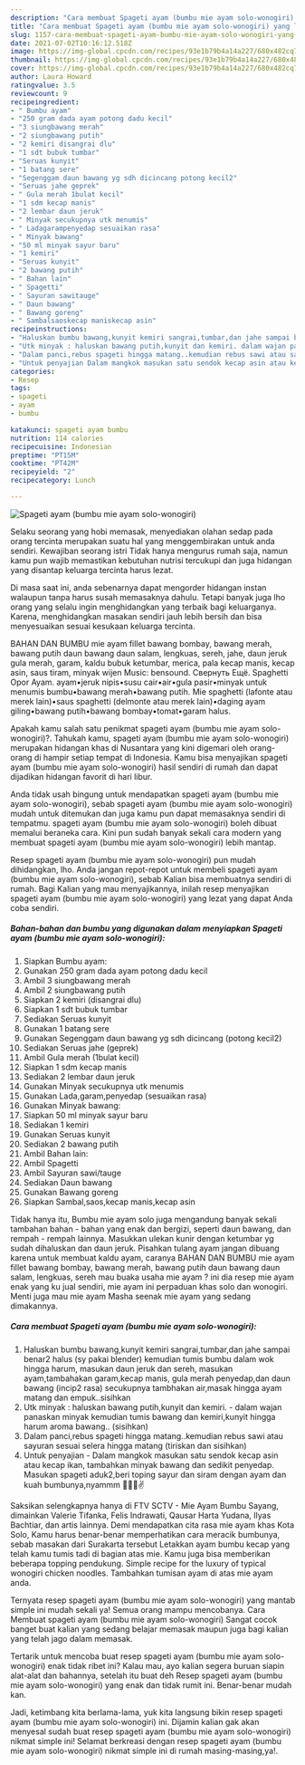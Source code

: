 ```yaml
---
description: "Cara membuat Spageti ayam (bumbu mie ayam solo-wonogiri) yang lezat Untuk Jualan"
title: "Cara membuat Spageti ayam (bumbu mie ayam solo-wonogiri) yang lezat Untuk Jualan"
slug: 1157-cara-membuat-spageti-ayam-bumbu-mie-ayam-solo-wonogiri-yang-lezat-untuk-jualan
date: 2021-07-02T10:16:12.518Z
image: https://img-global.cpcdn.com/recipes/93e1b79b4a14a227/680x482cq70/spageti-ayam-bumbu-mie-ayam-solo-wonogiri-foto-resep-utama.jpg
thumbnail: https://img-global.cpcdn.com/recipes/93e1b79b4a14a227/680x482cq70/spageti-ayam-bumbu-mie-ayam-solo-wonogiri-foto-resep-utama.jpg
cover: https://img-global.cpcdn.com/recipes/93e1b79b4a14a227/680x482cq70/spageti-ayam-bumbu-mie-ayam-solo-wonogiri-foto-resep-utama.jpg
author: Laura Howard
ratingvalue: 3.5
reviewcount: 9
recipeingredient:
- " Bumbu ayam"
- "250 gram dada ayam potong dadu kecil"
- "3 siungbawang merah"
- "2 siungbawang putih"
- "2 kemiri disangrai dlu"
- "1 sdt bubuk tumbar"
- "Seruas kunyit"
- "1 batang sere"
- "Segenggam daun bawang yg sdh dicincang potong kecil2"
- "Seruas jahe geprek"
- " Gula merah 1bulat kecil"
- "1 sdm kecap manis"
- "2 lembar daun jeruk"
- " Minyak secukupnya utk menumis"
- " Ladagarampenyedap sesuaikan rasa"
- " Minyak bawang"
- "50 ml minyak sayur baru"
- "1 kemiri"
- "Seruas kunyit"
- "2 bawang putih"
- " Bahan lain"
- " Spagetti"
- " Sayuran sawitauge"
- " Daun bawang"
- " Bawang goreng"
- " Sambalsaoskecap maniskecap asin"
recipeinstructions:
- "Haluskan bumbu bawang,kunyit kemiri sangrai,tumbar,dan jahe sampai benar2 halus (sy pakai blender) kemudian tumis bumbu dalam wok hingga harum, masukan daun jeruk dan sereh, masukan ayam,tambahakan garam,kecap manis, gula merah penyedap,dan daun bawang (incip2 rasa) secukupnya tambhakan air,masak hingga ayam matang dan empuk..sisihkan"
- "Utk minyak : haluskan bawang putih,kunyit dan kemiri. dalam wajan panaskan minyak kemudian tumis bawang dan kemiri,kunyit hingga harum aroma bawang.. (sisihkan)"
- "Dalam panci,rebus spageti hingga matang..kemudian rebus sawi atau sayuran sesuai selera hingga matang (tiriskan dan sisihkan)"
- "Untuk penyajian Dalam mangkok masukan satu sendok kecap asin atau kecap ikan, tambahkan minyak bawang dan sedikit penyedap. Masukan spageti aduk2,beri toping sayur dan siram dengan ayam dan kuah bumbunya,nyammm 🤤🤤😚✌️"
categories:
- Resep
tags:
- spageti
- ayam
- bumbu

katakunci: spageti ayam bumbu 
nutrition: 114 calories
recipecuisine: Indonesian
preptime: "PT15M"
cooktime: "PT42M"
recipeyield: "2"
recipecategory: Lunch

---
```



![Spageti ayam (bumbu mie ayam solo-wonogiri)](https://img-global.cpcdn.com/recipes/93e1b79b4a14a227/680x482cq70/spageti-ayam-bumbu-mie-ayam-solo-wonogiri-foto-resep-utama.jpg)

Selaku seorang yang hobi memasak, menyediakan olahan sedap pada orang tercinta merupakan suatu hal yang menggembirakan untuk anda sendiri. Kewajiban seorang istri Tidak hanya mengurus rumah saja, namun kamu pun wajib memastikan kebutuhan nutrisi tercukupi dan juga hidangan yang disantap keluarga tercinta harus lezat.

Di masa  saat ini, anda sebenarnya dapat mengorder hidangan instan walaupun tanpa harus susah memasaknya dahulu. Tetapi banyak juga lho orang yang selalu ingin menghidangkan yang terbaik bagi keluarganya. Karena, menghidangkan masakan sendiri jauh lebih bersih dan bisa menyesuaikan sesuai kesukaan keluarga tercinta. 

BAHAN DAN BUMBU mie ayam fillet bawang bombay, bawang merah, bawang putih daun bawang daun salam, lengkuas, sereh, jahe, daun jeruk gula merah, garam, kaldu bubuk ketumbar, merica, pala kecap manis, kecap asin, saus tiram, minyak wijen Music: bensound. Свернуть Ещё. Spaghetti Opor Ayam. ayam•jeruk nipis•susu cair•air•gula pasir•minyak untuk menumis bumbu•bawang merah•bawang putih. Mie spaghetti (lafonte atau merek lain)•saus spaghetti (delmonte atau merek lain)•daging ayam giling•bawang putih•bawang bombay•tomat•garam halus.

Apakah kamu salah satu penikmat spageti ayam (bumbu mie ayam solo-wonogiri)?. Tahukah kamu, spageti ayam (bumbu mie ayam solo-wonogiri) merupakan hidangan khas di Nusantara yang kini digemari oleh orang-orang di hampir setiap tempat di Indonesia. Kamu bisa menyajikan spageti ayam (bumbu mie ayam solo-wonogiri) hasil sendiri di rumah dan dapat dijadikan hidangan favorit di hari libur.

Anda tidak usah bingung untuk mendapatkan spageti ayam (bumbu mie ayam solo-wonogiri), sebab spageti ayam (bumbu mie ayam solo-wonogiri) mudah untuk ditemukan dan juga kamu pun dapat memasaknya sendiri di tempatmu. spageti ayam (bumbu mie ayam solo-wonogiri) boleh dibuat memalui beraneka cara. Kini pun sudah banyak sekali cara modern yang membuat spageti ayam (bumbu mie ayam solo-wonogiri) lebih mantap.

Resep spageti ayam (bumbu mie ayam solo-wonogiri) pun mudah dihidangkan, lho. Anda jangan repot-repot untuk membeli spageti ayam (bumbu mie ayam solo-wonogiri), sebab Kalian bisa membuatnya sendiri di rumah. Bagi Kalian yang mau menyajikannya, inilah resep menyajikan spageti ayam (bumbu mie ayam solo-wonogiri) yang lezat yang dapat Anda coba sendiri.

<!--inarticleads1-->

##### Bahan-bahan dan bumbu yang digunakan dalam menyiapkan Spageti ayam (bumbu mie ayam solo-wonogiri):

1. Siapkan  Bumbu ayam:
1. Gunakan 250 gram dada ayam potong dadu kecil
1. Ambil 3 siungbawang merah
1. Ambil 2 siungbawang putih
1. Siapkan 2 kemiri (disangrai dlu)
1. Siapkan 1 sdt bubuk tumbar
1. Sediakan Seruas kunyit
1. Gunakan 1 batang sere
1. Gunakan Segenggam daun bawang yg sdh dicincang (potong kecil2)
1. Sediakan Seruas jahe (geprek)
1. Ambil  Gula merah (1bulat kecil)
1. Siapkan 1 sdm kecap manis
1. Sediakan 2 lembar daun jeruk
1. Gunakan  Minyak secukupnya utk menumis
1. Gunakan  Lada,garam,penyedap (sesuaikan rasa)
1. Gunakan  Minyak bawang:
1. Siapkan 50 ml minyak sayur baru
1. Sediakan 1 kemiri
1. Gunakan Seruas kunyit
1. Sediakan 2 bawang putih
1. Ambil  Bahan lain:
1. Ambil  Spagetti
1. Ambil  Sayuran sawi/tauge
1. Sediakan  Daun bawang
1. Gunakan  Bawang goreng
1. Siapkan  Sambal,saos,kecap manis,kecap asin


Tidak hanya itu, Bumbu mie ayam solo juga mengandung banyak sekali tambahan bahan - bahan yang enak dan bergizi, seperti daun bawang, dan rempah - rempah lainnya. Masukkan ulekan kunir dengan ketumbar yg sudah dihaluskan dan daun jeruk. Pisahkan tulang ayam jangan dibuang karena untuk membuat kaldu ayam, caranya  BAHAN DAN BUMBU mie ayam fillet bawang bombay, bawang merah, bawang putih daun bawang daun salam, lengkuas, sereh mau buaka usaha mie ayam ? ini dia resep mie ayam enak yang ku jual sendiri, mie ayam ini perpaduan khas solo dan wonogiri. Menti juga mau mie ayam Masha seenak mie ayam yang sedang dimakannya. 

<!--inarticleads2-->

##### Cara membuat Spageti ayam (bumbu mie ayam solo-wonogiri):

1. Haluskan bumbu bawang,kunyit kemiri sangrai,tumbar,dan jahe sampai benar2 halus (sy pakai blender) kemudian tumis bumbu dalam wok hingga harum, masukan daun jeruk dan sereh, masukan ayam,tambahakan garam,kecap manis, gula merah penyedap,dan daun bawang (incip2 rasa) secukupnya tambhakan air,masak hingga ayam matang dan empuk..sisihkan
1. Utk minyak : haluskan bawang putih,kunyit dan kemiri. - dalam wajan panaskan minyak kemudian tumis bawang dan kemiri,kunyit hingga harum aroma bawang.. (sisihkan)
1. Dalam panci,rebus spageti hingga matang..kemudian rebus sawi atau sayuran sesuai selera hingga matang (tiriskan dan sisihkan)
1. Untuk penyajian - Dalam mangkok masukan satu sendok kecap asin atau kecap ikan, tambahkan minyak bawang dan sedikit penyedap. Masukan spageti aduk2,beri toping sayur dan siram dengan ayam dan kuah bumbunya,nyammm 🤤🤤😚✌️


Saksikan selengkapnya hanya di FTV SCTV - Mie Ayam Bumbu Sayang, dimainkan Valerie Tifanka, Felis Indrawati, Qausar Harta Yudana, Ilyas Bachtiar, dan artis lainnya. Demi mendapatkan cita rasa mie ayam khas Kota Solo, Kamu harus benar-benar memperhatikan cara meracik bumbunya, sebab masakan dari Surakarta tersebut Letakkan ayam bumbu kecap yang telah kamu tumis tadi di bagian atas mie. Kamu juga bisa memberikan beberapa topping pendukung. Simple recipe for the luxury of typical wonogiri chicken noodles. Tambahkan tumisan ayam di atas mie ayam anda. 

Ternyata resep spageti ayam (bumbu mie ayam solo-wonogiri) yang mantab simple ini mudah sekali ya! Semua orang mampu mencobanya. Cara Membuat spageti ayam (bumbu mie ayam solo-wonogiri) Sangat cocok banget buat kalian yang sedang belajar memasak maupun juga bagi kalian yang telah jago dalam memasak.

Tertarik untuk mencoba buat resep spageti ayam (bumbu mie ayam solo-wonogiri) enak tidak ribet ini? Kalau mau, ayo kalian segera buruan siapin alat-alat dan bahannya, setelah itu buat deh Resep spageti ayam (bumbu mie ayam solo-wonogiri) yang enak dan tidak rumit ini. Benar-benar mudah kan. 

Jadi, ketimbang kita berlama-lama, yuk kita langsung bikin resep spageti ayam (bumbu mie ayam solo-wonogiri) ini. Dijamin kalian gak akan menyesal sudah buat resep spageti ayam (bumbu mie ayam solo-wonogiri) nikmat simple ini! Selamat berkreasi dengan resep spageti ayam (bumbu mie ayam solo-wonogiri) nikmat simple ini di rumah masing-masing,ya!.

